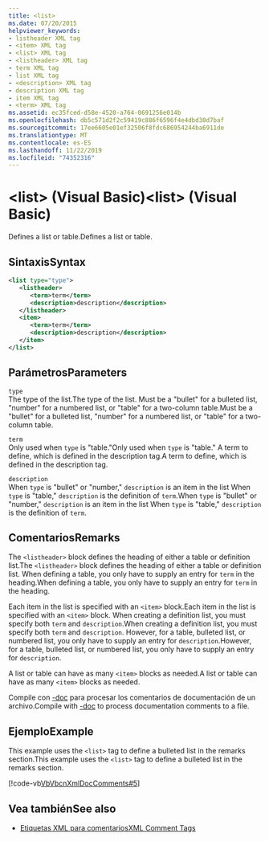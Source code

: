 ```yaml
---
title: <list>
ms.date: 07/20/2015
helpviewer_keywords:
- listheader XML tag
- <item> XML tag
- <list> XML tag
- <listheader> XML tag
- term XML tag
- list XML tag
- <description> XML tag
- description XML tag
- item XML tag
- <term> XML tag
ms.assetid: ec35fced-d58e-4520-a764-0691256e014b
ms.openlocfilehash: db5c571d2f2c59419c886f6596f4e4dbd30d7baf
ms.sourcegitcommit: 17ee6605e01ef32506f8fdc686954244ba6911de
ms.translationtype: MT
ms.contentlocale: es-ES
ms.lasthandoff: 11/22/2019
ms.locfileid: "74352316"
---
```

# <a name="list-visual-basic"></a><span data-ttu-id="2f3bb-101">\<list> (Visual Basic)</span><span class="sxs-lookup"><span data-stu-id="2f3bb-101">\<list> (Visual Basic)</span></span>
<span data-ttu-id="2f3bb-102">Defines a list or table.</span><span class="sxs-lookup"><span data-stu-id="2f3bb-102">Defines a list or table.</span></span>  
  
## <a name="syntax"></a><span data-ttu-id="2f3bb-103">Sintaxis</span><span class="sxs-lookup"><span data-stu-id="2f3bb-103">Syntax</span></span>  
  
```xml  
<list type="type">  
   <listheader>  
      <term>term</term>  
      <description>description</description>  
   </listheader>  
   <item>  
      <term>term</term>  
      <description>description</description>  
   </item>  
</list>  
```  
  
## <a name="parameters"></a><span data-ttu-id="2f3bb-104">Parámetros</span><span class="sxs-lookup"><span data-stu-id="2f3bb-104">Parameters</span></span>  
 `type`  
 <span data-ttu-id="2f3bb-105">The type of the list.</span><span class="sxs-lookup"><span data-stu-id="2f3bb-105">The type of the list.</span></span> <span data-ttu-id="2f3bb-106">Must be a "bullet" for a bulleted list, "number" for a numbered list, or "table" for a two-column table.</span><span class="sxs-lookup"><span data-stu-id="2f3bb-106">Must be a "bullet" for a bulleted list, "number" for a numbered list, or "table" for a two-column table.</span></span>  
  
 `term`  
 <span data-ttu-id="2f3bb-107">Only used when `type` is "table."</span><span class="sxs-lookup"><span data-stu-id="2f3bb-107">Only used when `type` is "table."</span></span> <span data-ttu-id="2f3bb-108">A term to define, which is defined in the description tag.</span><span class="sxs-lookup"><span data-stu-id="2f3bb-108">A term to define, which is defined in the description tag.</span></span>  
  
 `description`  
 <span data-ttu-id="2f3bb-109">When `type` is "bullet" or "number," `description` is an item in the list When `type` is "table," `description` is the definition of `term`.</span><span class="sxs-lookup"><span data-stu-id="2f3bb-109">When `type` is "bullet" or "number," `description` is an item in the list When `type` is "table," `description` is the definition of `term`.</span></span>  
  
## <a name="remarks"></a><span data-ttu-id="2f3bb-110">Comentarios</span><span class="sxs-lookup"><span data-stu-id="2f3bb-110">Remarks</span></span>  
 <span data-ttu-id="2f3bb-111">The `<listheader>` block defines the heading of either a table or definition list.</span><span class="sxs-lookup"><span data-stu-id="2f3bb-111">The `<listheader>` block defines the heading of either a table or definition list.</span></span> <span data-ttu-id="2f3bb-112">When defining a table, you only have to supply an entry for `term` in the heading.</span><span class="sxs-lookup"><span data-stu-id="2f3bb-112">When defining a table, you only have to supply an entry for `term` in the heading.</span></span>  
  
 <span data-ttu-id="2f3bb-113">Each item in the list is specified with an `<item>` block.</span><span class="sxs-lookup"><span data-stu-id="2f3bb-113">Each item in the list is specified with an `<item>` block.</span></span> <span data-ttu-id="2f3bb-114">When creating a definition list, you must specify both `term` and `description`.</span><span class="sxs-lookup"><span data-stu-id="2f3bb-114">When creating a definition list, you must specify both `term` and `description`.</span></span> <span data-ttu-id="2f3bb-115">However, for a table, bulleted list, or numbered list, you only have to supply an entry for `description`.</span><span class="sxs-lookup"><span data-stu-id="2f3bb-115">However, for a table, bulleted list, or numbered list, you only have to supply an entry for `description`.</span></span>  
  
 <span data-ttu-id="2f3bb-116">A list or table can have as many `<item>` blocks as needed.</span><span class="sxs-lookup"><span data-stu-id="2f3bb-116">A list or table can have as many `<item>` blocks as needed.</span></span>  
  
 <span data-ttu-id="2f3bb-117">Compile con [-doc](../../../visual-basic/reference/command-line-compiler/doc.md) para procesar los comentarios de documentación de un archivo.</span><span class="sxs-lookup"><span data-stu-id="2f3bb-117">Compile with [-doc](../../../visual-basic/reference/command-line-compiler/doc.md) to process documentation comments to a file.</span></span>  
  
## <a name="example"></a><span data-ttu-id="2f3bb-118">Ejemplo</span><span class="sxs-lookup"><span data-stu-id="2f3bb-118">Example</span></span>  
 <span data-ttu-id="2f3bb-119">This example uses the `<list>` tag to define a bulleted list in the remarks section.</span><span class="sxs-lookup"><span data-stu-id="2f3bb-119">This example uses the `<list>` tag to define a bulleted list in the remarks section.</span></span>  
  
 [!code-vb[VbVbcnXmlDocComments#5](~/samples/snippets/visualbasic/VS_Snippets_VBCSharp/VbVbcnXmlDocComments/VB/Class1.vb#5)]  
  
## <a name="see-also"></a><span data-ttu-id="2f3bb-120">Vea también</span><span class="sxs-lookup"><span data-stu-id="2f3bb-120">See also</span></span>

- [<span data-ttu-id="2f3bb-121">Etiquetas XML para comentarios</span><span class="sxs-lookup"><span data-stu-id="2f3bb-121">XML Comment Tags</span></span>](../../../visual-basic/language-reference/xmldoc/index.md)
